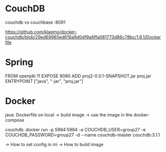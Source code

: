 # CouchDB
couchdb vs couchbase
            :8091



https://github.com/klaemo/docker-couchdb/blob/29ed69965ed616a9d0df9a6ffa081773d86c78bc/1.6.1/Dockerfile

# Spring
FROM openjdk:11
EXPOSE 8080
ADD proj2-0.0.1-SNAPSHOT.jar proj.jar
ENTRYPOINT ["java", "-jar", "proj.jar"]

# Docker
java:
Dockerfile on local -> build image -> use the image in the docker-compose

couchdb:
docker run -p 5984:5984 -e COUCHDB_USER=group27 -e COUCHDB_PASSWORD=group27 -d --name couchdb-master couchdb:3.1.1

-> How to set config in ini
-> How to build image